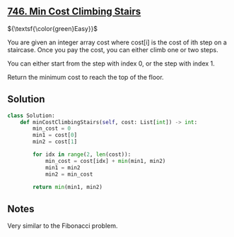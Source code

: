 ## [746. Min Cost Climbing Stairs](https://leetcode.com/problems/min-cost-climbing-stairs/)

${\textsf{\color{green}Easy}}$

You are given an integer array cost where cost[i] is the cost of ith step on a staircase. Once you pay the cost, you can either climb one or two steps.

You can either start from the step with index 0, or the step with index 1.

Return the minimum cost to reach the top of the floor.

## Solution
```python
class Solution:
    def minCostClimbingStairs(self, cost: List[int]) -> int:
        min_cost = 0
        min1 = cost[0]
        min2 = cost[1]

        for idx in range(2, len(cost)):
            min_cost = cost[idx] + min(min1, min2)
            min1 = min2
            min2 = min_cost

        return min(min1, min2)
```

## Notes
Very similar to the Fibonacci problem.
